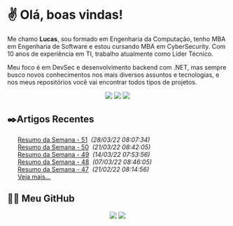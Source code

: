 # ✌ Olá, boas vindas!

Me chamo **Lucas**, sou formado em Engenharia da Computação, tenho MBA em Engenharia de Software e estou cursando MBA em CyberSecurity.
Com 10 anos de experiência em TI, trabalho atualmente como Líder Técnico.

Meu foco é em DevSec e desenvolvimento backend com .NET, mas sempre busco novos conhecimentos nos mais diversos assuntos e tecnologias, e nos meus repositórios você vai encontrar todos tipos de projetos.
</br><p align="center">
<a href="https://www.linkedin.com/in/lfrigodesouza/"><img src="https://img.shields.io/badge/-LinkedIn-0077B5?style=flat-square&logo=Linkedin&logoColor=white&link=https://www.linkedin.com/in/lfrigodesouza/"></a>
<a href="https://twitter.com/lfrigodesouza/"><img src="https://img.shields.io/badge/-Twitter-1DA1F2?style=flat-square&logo=twitter&logoColor=white&link=https://twitter.com/lfrigodesouza/"></a>
<a href="https://LFrigoDeSouza.NET/"><img src="https://img.shields.io/badge/-LFS.NET-9e9e9e?style=flat-square&logo=microsoft-edge&logoColor=white&link=https://LFrigoDeSouza.NET/"></a>
</p>

## ✒️Artigos Recentes
<ul>
<li style="list-style-type: none;"><a href="https://blog.lfrigodesouza.net/2022/03/28/resumo-da-semana/51/" target="_blank">Resumo da Semana - 51</a><i> &nbsp;(28/03/22 08:07:34)</i></li>
<li style="list-style-type: none;"><a href="https://blog.lfrigodesouza.net/2022/03/21/resumo-da-semana/50/" target="_blank">Resumo da Semana - 50</a><i> &nbsp;(21/03/22 08:42:05)</i></li>
<li style="list-style-type: none;"><a href="https://blog.lfrigodesouza.net/2022/03/14/resumo-da-semana/49/" target="_blank">Resumo da Semana - 49</a><i> &nbsp;(14/03/22 07:53:56)</i></li>
<li style="list-style-type: none;"><a href="https://blog.lfrigodesouza.net/2022/03/07/resumo-da-semana/48/" target="_blank">Resumo da Semana - 48</a><i> &nbsp;(07/03/22 08:46:05)</i></li>
<li style="list-style-type: none;"><a href="https://blog.lfrigodesouza.net/2022/02/21/resumo-da-semana/47/" target="_blank">Resumo da Semana - 47</a><i> &nbsp;(21/02/22 08:14:56)</i></li>

<li style="list-style-type: none;"><a href="https://blog.lfrigodesouza.net" target="_blank">Veja mais...</a></li>
</ul>

## 👨‍💻 Meu GitHub
<p align="center">
<img src="https://github-readme-stats.vercel.app/api/top-langs/?username=lfrigodesouza&layout=compact&theme=dark"/>
<img src="https://github-readme-stats.vercel.app/api?username=lfrigodesouza&show_icons=true&theme=dark">
</p>
